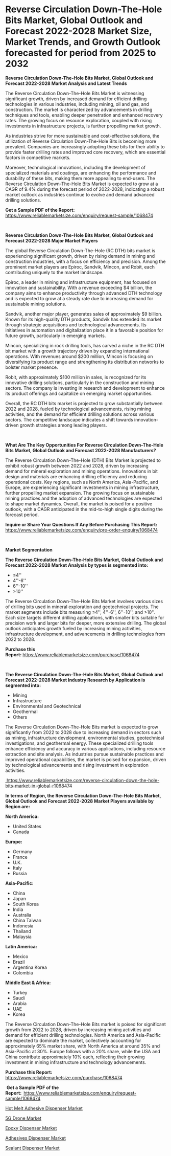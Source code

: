 <p><h1>Reverse Circulation Down-The-Hole Bits Market, Global Outlook and Forecast 2022-2028 Market Size, Market Trends, and Growth Outlook forecasted for period from 2025 to 2032</h1></p><p><strong>Reverse Circulation Down-The-Hole Bits Market, Global Outlook and Forecast 2022-2028 Market Analysis and Latest Trends</strong></p>
<p><p>The Reverse Circulation Down-The-Hole Bits Market is witnessing significant growth, driven by increased demand for efficient drilling technologies in various industries, including mining, oil and gas, and construction. The market is characterized by advancements in drilling techniques and tools, enabling deeper penetration and enhanced recovery rates. The growing focus on resource exploration, coupled with rising investments in infrastructure projects, is further propelling market growth.</p><p>As industries strive for more sustainable and cost-effective solutions, the utilization of Reverse Circulation Down-The-Hole Bits is becoming more prevalent. Companies are increasingly adopting these bits for their ability to provide faster drilling rates and improved core recovery, which are essential factors in competitive markets.</p><p>Moreover, technological innovations, including the development of specialized materials and coatings, are enhancing the performance and durability of these bits, making them more appealing to end-users. The Reverse Circulation Down-The-Hole Bits Market is expected to grow at a CAGR of 9.4% during the forecast period of 2022-2028, indicating a robust market outlook as industries continue to evolve and demand advanced drilling solutions.</p></p>
<p><strong>Get a Sample PDF of the Report:&nbsp;</strong> <a href="https://www.reliablemarketsize.com/enquiry/request-sample/1068474?utm_campaign=3494&utm_medium=2&utm_source=Github&utm_content=ia&utm_term=21032025&utm_id=reverse-circulation-down-the-hole-bits-market-global-outlook-and-forecast-2022-2028">https://www.reliablemarketsize.com/enquiry/request-sample/1068474</a></p>
<p>&nbsp;</p>
<p><strong>Reverse Circulation Down-The-Hole Bits Market, Global Outlook and Forecast 2022-2028 Major Market Players</strong></p>
<p><p>The global Reverse Circulation Down-The-Hole (RC DTH) bits market is experiencing significant growth, driven by rising demand in mining and construction industries, with a focus on efficiency and precision. Among the prominent market players are Epiroc, Sandvik, Mincon, and Robit, each contributing uniquely to the market landscape.</p><p>Epiroc, a leader in mining and infrastructure equipment, has focused on innovation and sustainability. With a revenue exceeding $4 billion, the company aims to enhance productivity through advanced DTH technology and is expected to grow at a steady rate due to increasing demand for sustainable mining solutions.</p><p>Sandvik, another major player, generates sales of approximately $9 billion. Known for its high-quality DTH products, Sandvik has extended its market through strategic acquisitions and technological advancements. Its initiatives in automation and digitalization place it in a favorable position for future growth, particularly in emerging markets.</p><p>Mincon, specializing in rock drilling tools, has carved a niche in the RC DTH bit market with a growth trajectory driven by expanding international operations. With revenues around $200 million, Mincon is focusing on diversifying its product range and strengthening its distribution networks to bolster market presence.</p><p>Robit, with approximately $100 million in sales, is recognized for its innovative drilling solutions, particularly in the construction and mining sectors. The company is investing in research and development to enhance its product offerings and capitalize on emerging market opportunities.</p><p>Overall, the RC DTH bits market is projected to grow substantially between 2022 and 2028, fueled by technological advancements, rising mining activities, and the demand for efficient drilling solutions across various sectors. The competitive landscape indicates a shift towards innovation-driven growth strategies among leading players.</p></p>
<p>&nbsp;</p>
<p><strong>What Are The Key Opportunities For Reverse Circulation Down-The-Hole Bits Market, Global Outlook and Forecast 2022-2028 Manufacturers?</strong></p>
<p><p>The Reverse Circulation Down-The-Hole (DTH) Bits Market is projected to exhibit robust growth between 2022 and 2028, driven by increasing demand for mineral exploration and mining operations. Innovations in bit design and materials are enhancing drilling efficiency and reducing operational costs. Key regions, such as North America, Asia-Pacific, and Europe, are experiencing significant investments in mining infrastructure, further propelling market expansion. The growing focus on sustainable mining practices and the adoption of advanced technologies are expected to shape market dynamics. Overall, the market is poised for a positive outlook, with a CAGR anticipated in the mid-to-high single digits during the forecast period.</p></p>
<p><strong>Inquire or Share Your Questions If Any Before Purchasing This Report:</strong> <a href="https://www.reliablemarketsize.com/enquiry/pre-order-enquiry/1068474?utm_campaign=3494&utm_medium=2&utm_source=Github&utm_content=ia&utm_term=21032025&utm_id=reverse-circulation-down-the-hole-bits-market-global-outlook-and-forecast-2022-2028">https://www.reliablemarketsize.com/enquiry/pre-order-enquiry/1068474</a></p>
<p>&nbsp;</p>
<p><strong>Market Segmentation</strong></p>
<p><strong>The Reverse Circulation Down-The-Hole Bits Market, Global Outlook and Forecast 2022-2028 Market Analysis by types is segmented into:</strong></p>
<p><ul><li>≤4''</li><li>4''-6''</li><li>6''-10''</li><li>>10''</li></ul></p>
<p><p>The Reverse Circulation Down-The-Hole Bits Market involves various sizes of drilling bits used in mineral exploration and geotechnical projects. The market segments include bits measuring ≤4'', 4''-6'', 6''-10'', and >10''. Each size targets different drilling applications, with smaller bits suitable for precision work and larger bits for deeper, more extensive drilling. The global outlook anticipates growth fueled by increasing mining activities, infrastructure development, and advancements in drilling technologies from 2022 to 2028.</p></p>
<p><strong>Purchase this Report:&nbsp;</strong><a href="https://www.reliablemarketsize.com/purchase/1068474?utm_campaign=3494&utm_medium=2&utm_source=Github&utm_content=ia&utm_term=21032025&utm_id=reverse-circulation-down-the-hole-bits-market-global-outlook-and-forecast-2022-2028">https://www.reliablemarketsize.com/purchase/1068474</a></p>
<p>&nbsp;</p>
<p><strong>The Reverse Circulation Down-The-Hole Bits Market, Global Outlook and Forecast 2022-2028 Market Industry Research by Application is segmented into:</strong></p>
<p><ul><li>Mining</li><li>Infrastructure</li><li>Environmental and Geotechnical</li><li>Geothermal</li><li>Others</li></ul></p>
<p><p>The Reverse Circulation Down-The-Hole Bits market is expected to grow significantly from 2022 to 2028 due to increasing demand in sectors such as mining, infrastructure development, environmental studies, geotechnical investigations, and geothermal energy. These specialized drilling tools enhance efficiency and accuracy in various applications, including resource extraction and site analysis. As industries pursue sustainable practices and improved operational capabilities, the market is poised for expansion, driven by technological advancements and rising investment in exploration activities.</p></p>
<p><a href="https://www.reliablemarketsize.com/reverse-circulation-down-the-hole-bits-market-in-global-r1068474?utm_campaign=3494&utm_medium=2&utm_source=Github&utm_content=ia&utm_term=21032025&utm_id=reverse-circulation-down-the-hole-bits-market-global-outlook-and-forecast-2022-2028">&nbsp;https://www.reliablemarketsize.com/reverse-circulation-down-the-hole-bits-market-in-global-r1068474</a></p>
<p><strong>In terms of Region, the Reverse Circulation Down-The-Hole Bits Market, Global Outlook and Forecast 2022-2028 Market Players available by Region are:</strong></p>
<p>
    <p> <strong> North America: </strong>
        <ul>
            <li>United States</li>
            <li>Canada</li>
        </ul>
        </p> 
    <p> <strong> Europe: </strong>
        <ul>
            <li>Germany</li>
            <li>France</li>
            <li>U.K.</li>
            <li>Italy</li>
            <li>Russia</li>
        </ul>
        </p> 
    <p> <strong> Asia-Pacific: </strong>
        <ul>
            <li>China</li>
            <li>Japan</li>
            <li>South Korea</li>
            <li>India</li>
            <li>Australia</li>
            <li>China Taiwan</li>
            <li>Indonesia</li>
            <li>Thailand</li>
            <li>Malaysia</li>
        </ul>
        </p> 
    <p> <strong> Latin America: </strong>
        <ul>
            <li>Mexico</li>
            <li>Brazil</li>
            <li>Argentina Korea</li>
            <li>Colombia</li>
        </ul>
        </p> 
    <p> <strong> Middle East & Africa: </strong>
        <ul>
            <li>Turkey</li>
            <li>Saudi</li>
            <li>Arabia</li>
            <li>UAE</li>
            <li>Korea</li>
        </ul>
    </p>
    </p>
<p><p>The Reverse Circulation Down-The-Hole Bits market is poised for significant growth from 2022 to 2028, driven by increasing mining activities and demand for efficient drilling technologies. North America and Asia-Pacific are expected to dominate the market, collectively accounting for approximately 65% market share, with North America at around 35% and Asia-Pacific at 30%. Europe follows with a 20% share, while the USA and China contribute approximately 10% each, reflecting their growing investment in mining infrastructure and technology advancements.</p></p>
<p><strong>Purchase this Report: </strong><a href="https://www.reliablemarketsize.com/purchase/1068474?utm_campaign=3494&utm_medium=2&utm_source=Github&utm_content=ia&utm_term=21032025&utm_id=reverse-circulation-down-the-hole-bits-market-global-outlook-and-forecast-2022-2028">https://www.reliablemarketsize.com/purchase/1068474</a></p>
<p>&nbsp;<strong>Get a Sample PDF of the Report:&nbsp;&nbsp;</strong><a href="https://www.reliablemarketsize.com/enquiry/request-sample/1068474?utm_campaign=3494&utm_medium=2&utm_source=Github&utm_content=ia&utm_term=21032025&utm_id=reverse-circulation-down-the-hole-bits-market-global-outlook-and-forecast-2022-2028">https://www.reliablemarketsize.com/enquiry/request-sample/1068474</a></p>
<p><strong></strong></p>
<p><p><a href="https://www.linkedin.com/pulse/hot-melt-adhesive-dispenser-market-size-share-analysis-for2025-tzvne?utm_campaign=3494&utm_medium=2&utm_source=Github&utm_content=ia&utm_term=21032025&utm_id=reverse-circulation-down-the-hole-bits-market-global-outlook-and-forecast-2022-2028">Hot Melt Adhesive Dispenser Market</a></p><p><a href="https://www.linkedin.com/pulse/revenue-market-growth-projections-5g-drone-91-cagr-from-2025-2032-eubme?utm_campaign=3494&utm_medium=2&utm_source=Github&utm_content=ia&utm_term=21032025&utm_id=reverse-circulation-down-the-hole-bits-market-global-outlook-and-forecast-2022-2028">5G Drone Market</a></p><p><a href="https://www.linkedin.com/pulse/revenue-insights-growth-forecast-epoxy-dispenser-industry-109-kbhie?utm_campaign=3494&utm_medium=2&utm_source=Github&utm_content=ia&utm_term=21032025&utm_id=reverse-circulation-down-the-hole-bits-market-global-outlook-and-forecast-2022-2028">Epoxy Dispenser Market</a></p><p><a href="https://www.linkedin.com/pulse/adhesives-dispenser-market-research-report-provides-comprehensive-trn8e?utm_campaign=3494&utm_medium=2&utm_source=Github&utm_content=ia&utm_term=21032025&utm_id=reverse-circulation-down-the-hole-bits-market-global-outlook-and-forecast-2022-2028">Adhesives Dispenser Market</a></p><p><a href="https://www.linkedin.com/pulse/growth-segmentation-112-cagr-forecast-sealant-dispenser-8pgae?utm_campaign=3494&utm_medium=2&utm_source=Github&utm_content=ia&utm_term=21032025&utm_id=reverse-circulation-down-the-hole-bits-market-global-outlook-and-forecast-2022-2028">Sealant Dispenser Market</a></p></p>